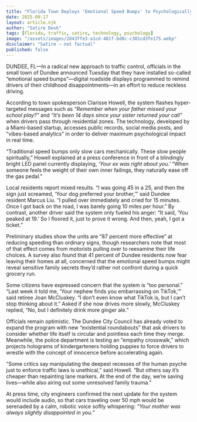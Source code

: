 ```yaml
---
title: "Florida Town Deploys 'Emotional Speed Bumps' to Psychologically Slow Down Drivers"
date: 2025-09-17
layout: article.njk
author: "Satire Desk"
tags: [Florida, traffic, satire, technology, psychology]
image: "/assets/images/2843ffe3-a1cd-481f-bd8c-c301cd3fe175.webp"
disclaimer: "Satire — not factual"
published: false
---
```


DUNDEE, FL—In a radical new approach to traffic control, officials in the small town of Dundee announced Tuesday that they have installed so-called “emotional speed bumps”—digital roadside displays programmed to remind drivers of their childhood disappointments—in an effort to reduce reckless driving.  

According to town spokesperson Clarisse Howell, the system flashes hyper-targeted messages such as *“Remember when your father missed your school play?”* and *“It’s been 14 days since your sister returned your call”* when drivers pass through residential zones. The technology, developed by a Miami-based startup, accesses public records, social media posts, and “vibes-based analytics” in order to deliver maximum psychological impact in real time.  

“Traditional speed bumps only slow cars mechanically. These slow people spiritually,” Howell explained at a press conference in front of a blindingly bright LED panel currently displaying, *‘Your ex was right about you.’* “When someone feels the weight of their own inner failings, they naturally ease off the gas pedal.”  

Local residents report mixed results. “I was going 45 in a 25, and then the sign just screamed, ‘Your dog preferred your brother,’” said Dundee resident Marcus Liu. “I pulled over immediately and cried for 15 minutes. Once I got back on the road, I was barely going 10 miles per hour.” By contrast, another driver said the system only fueled his anger: “It said, ‘You peaked at 19.’ So I floored it, just to prove it wrong. And then, yeah, I got a ticket.”  

Preliminary studies show the units are “87 percent more effective” at reducing speeding than ordinary signs, though researchers note that most of that effect comes from motorists pulling over to reexamine their life choices. A survey also found that 41 percent of Dundee residents now fear leaving their homes at all, concerned that the emotional speed bumps might reveal sensitive family secrets they’d rather not confront during a quick grocery run.  

Some citizens have expressed concern that the system is “too personal.” “Last week it told me, ‘Your nephew finds you embarrassing on TikTok,’” said retiree Joan McCluskey. “I don’t even know what TikTok is, but I can’t stop thinking about it.” Asked if she now drives more slowly, McCluskey replied, “No, but I definitely drink more ginger ale.”  

Officials remain optimistic. The Dundee City Council has already voted to expand the program with new “existential roundabouts” that ask drivers to consider whether life itself is circular and pointless each time they merge. Meanwhile, the police department is testing an “empathy crosswalk,” which projects holograms of kindergarteners holding puppies to force drivers to wrestle with the concept of innocence before accelerating again.  

“Some critics say manipulating the deepest recesses of the human psyche just to enforce traffic laws is unethical,” said Howell. “But others say it’s cheaper than repainting lane markers. At the end of the day, we’re saving lives—while also airing out some unresolved family trauma.”  

At press time, city engineers confirmed the next update for the system would include audio, so that cars traveling over 50 mph would be serenaded by a calm, robotic voice softly whispering: *“Your mother was always slightly disappointed in you.”*  